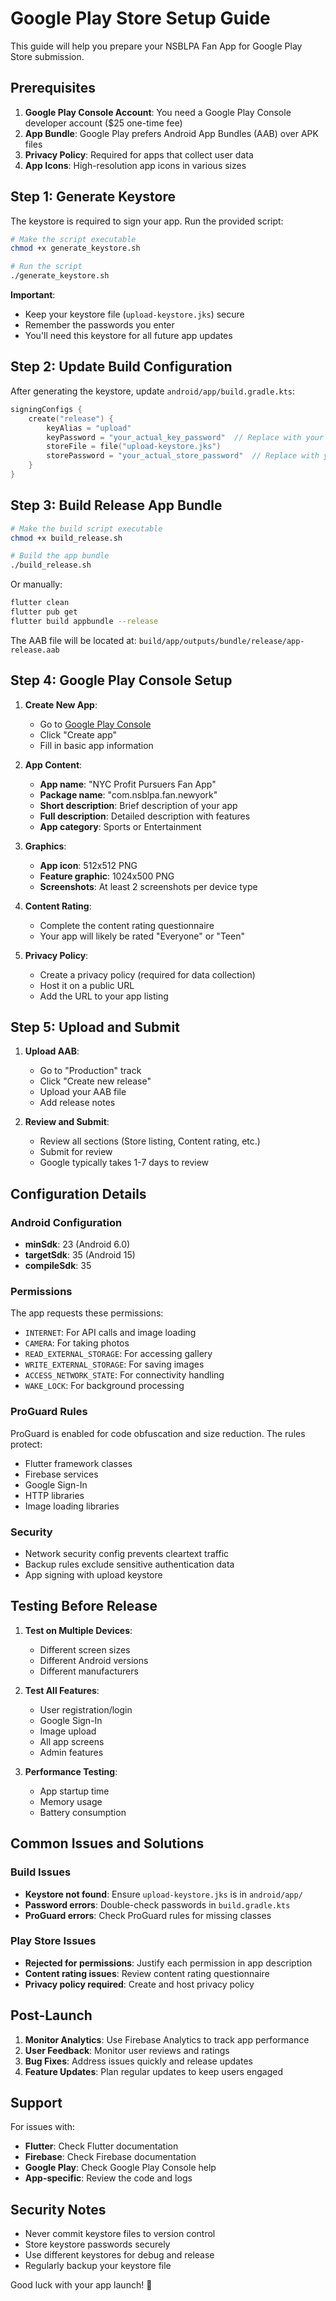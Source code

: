 # Google Play Store Setup Guide

This guide will help you prepare your NSBLPA Fan App for Google Play Store submission.

## Prerequisites

1. **Google Play Console Account**: You need a Google Play Console developer account ($25 one-time fee)
2. **App Bundle**: Google Play prefers Android App Bundles (AAB) over APK files
3. **Privacy Policy**: Required for apps that collect user data
4. **App Icons**: High-resolution app icons in various sizes

## Step 1: Generate Keystore

The keystore is required to sign your app. Run the provided script:

```bash
# Make the script executable
chmod +x generate_keystore.sh

# Run the script
./generate_keystore.sh
```

**Important**: 
- Keep your keystore file (`upload-keystore.jks`) secure
- Remember the passwords you enter
- You'll need this keystore for all future app updates

## Step 2: Update Build Configuration

After generating the keystore, update `android/app/build.gradle.kts`:

```kotlin
signingConfigs {
    create("release") {
        keyAlias = "upload"
        keyPassword = "your_actual_key_password"  // Replace with your key password
        storeFile = file("upload-keystore.jks")
        storePassword = "your_actual_store_password"  // Replace with your store password
    }
}
```

## Step 3: Build Release App Bundle

```bash
# Make the build script executable
chmod +x build_release.sh

# Build the app bundle
./build_release.sh
```

Or manually:
```bash
flutter clean
flutter pub get
flutter build appbundle --release
```

The AAB file will be located at: `build/app/outputs/bundle/release/app-release.aab`

## Step 4: Google Play Console Setup

1. **Create New App**:
   - Go to [Google Play Console](https://play.google.com/console)
   - Click "Create app"
   - Fill in basic app information

2. **App Content**:
   - **App name**: "NYC Profit Pursuers Fan App"
   - **Package name**: "com.nsblpa.fan.newyork"
   - **Short description**: Brief description of your app
   - **Full description**: Detailed description with features
   - **App category**: Sports or Entertainment

3. **Graphics**:
   - **App icon**: 512x512 PNG
   - **Feature graphic**: 1024x500 PNG
   - **Screenshots**: At least 2 screenshots per device type

4. **Content Rating**:
   - Complete the content rating questionnaire
   - Your app will likely be rated "Everyone" or "Teen"

5. **Privacy Policy**:
   - Create a privacy policy (required for data collection)
   - Host it on a public URL
   - Add the URL to your app listing

## Step 5: Upload and Submit

1. **Upload AAB**:
   - Go to "Production" track
   - Click "Create new release"
   - Upload your AAB file
   - Add release notes

2. **Review and Submit**:
   - Review all sections (Store listing, Content rating, etc.)
   - Submit for review
   - Google typically takes 1-7 days to review

## Configuration Details

### Android Configuration
- **minSdk**: 23 (Android 6.0)
- **targetSdk**: 35 (Android 15)
- **compileSdk**: 35

### Permissions
The app requests these permissions:
- `INTERNET`: For API calls and image loading
- `CAMERA`: For taking photos
- `READ_EXTERNAL_STORAGE`: For accessing gallery
- `WRITE_EXTERNAL_STORAGE`: For saving images
- `ACCESS_NETWORK_STATE`: For connectivity handling
- `WAKE_LOCK`: For background processing

### ProGuard Rules
ProGuard is enabled for code obfuscation and size reduction. The rules protect:
- Flutter framework classes
- Firebase services
- Google Sign-In
- HTTP libraries
- Image loading libraries

### Security
- Network security config prevents cleartext traffic
- Backup rules exclude sensitive authentication data
- App signing with upload keystore

## Testing Before Release

1. **Test on Multiple Devices**:
   - Different screen sizes
   - Different Android versions
   - Different manufacturers

2. **Test All Features**:
   - User registration/login
   - Google Sign-In
   - Image upload
   - All app screens
   - Admin features

3. **Performance Testing**:
   - App startup time
   - Memory usage
   - Battery consumption

## Common Issues and Solutions

### Build Issues
- **Keystore not found**: Ensure `upload-keystore.jks` is in `android/app/`
- **Password errors**: Double-check passwords in `build.gradle.kts`
- **ProGuard errors**: Check ProGuard rules for missing classes

### Play Store Issues
- **Rejected for permissions**: Justify each permission in app description
- **Content rating issues**: Review content rating questionnaire
- **Privacy policy required**: Create and host privacy policy

## Post-Launch

1. **Monitor Analytics**: Use Firebase Analytics to track app performance
2. **User Feedback**: Monitor user reviews and ratings
3. **Bug Fixes**: Address issues quickly and release updates
4. **Feature Updates**: Plan regular updates to keep users engaged

## Support

For issues with:
- **Flutter**: Check Flutter documentation
- **Firebase**: Check Firebase documentation
- **Google Play**: Check Google Play Console help
- **App-specific**: Review the code and logs

## Security Notes

- Never commit keystore files to version control
- Store keystore passwords securely
- Use different keystores for debug and release
- Regularly backup your keystore file

Good luck with your app launch! 🚀
